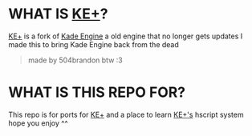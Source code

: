 # WHAT IS [KE+](https://github.com/504brandon/KE-Plus)?
[KE+](https://github.com/504brandon/KE-Plus) is a fork of [Kade Engine](https://github.com/Kade-github/Kade-Engine) a old engine that no longer gets updates
I made this to bring Kade Engine back from the dead

> made by 504brandon btw :3

# WHAT IS THIS REPO FOR?
This repo is for ports for [KE+](https://github.com/504brandon/KE-Plus) and a place to learn [KE+'s](https://github.com/504brandon/KE-Plus) hscript system
hope you enjoy ^^
